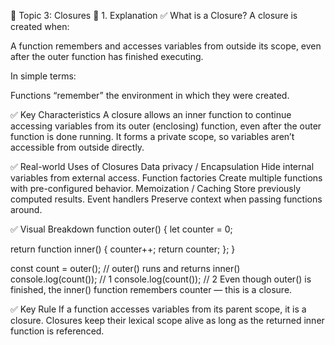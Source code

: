 🔸 Topic 3: Closures
📘 1. Explanation
✅ What is a Closure?
A closure is created when:

A function remembers and accesses variables from outside its scope, even after the outer function has finished executing.

In simple terms:

Functions “remember” the environment in which they were created.

✅ Key Characteristics
A closure allows an inner function to continue accessing variables from its outer (enclosing) function, even after the outer function is done running.
It forms a private scope, so variables aren’t accessible from outside directly.

✅ Real-world Uses of Closures
Data privacy / Encapsulation
Hide internal variables from external access.
Function factories
Create multiple functions with pre-configured behavior.
Memoization / Caching
Store previously computed results.
Event handlers
Preserve context when passing functions around.

✅ Visual Breakdown
function outer() {
  let counter = 0;

  return function inner() {
    counter++;
    return counter;
  };
}

const count = outer(); // outer() runs and returns inner()
console.log(count());  // 1
console.log(count());  // 2
Even though outer() is finished, the inner() function remembers counter — this is a closure.

✅ Key Rule
If a function accesses variables from its parent scope, it is a closure.
Closures keep their lexical scope alive as long as the returned inner function is referenced.
